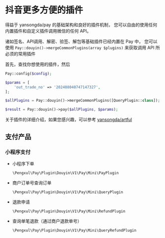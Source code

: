 # 抖音更多方便的插件

得益于 yansongda/pay 的基础架构和良好的插件机制，
您可以自由的使用任何内置插件和自定义插件调用微信的任何 API。

诸如签名、API调用、解密、验签、解包等基础插件已经内置在 Pay 中，
您可以使用 `Pay::douyin()->mergeCommonPlugins(array $plugins)` 来获取调用 API 所必须的常用插件

首先，查找你想使用的插件，然后

```php
Pay::config($config);

$params = [
    'out_trade_no' => '202408040747147327',
];

$allPlugins = Pay::douyin()->mergeCommonPlugins([QueryPlugin::class]);

$result = Pay::douyin()->pay($allPlugins, $params);
```

关于插件的详细介绍，如果您感兴趣，可以参考 [yansongda/artful](https://artful.yansongda.cn/)

## 支付产品

### 小程序支付

- 小程序下单

  `\Pengxul\Pay\Plugin\Douyin\V1\Pay\Mini\PayPlugin`

- 商户订单号查询订单

  `\Pengxul\Pay\Plugin\Douyin\V1\Pay\Mini\QueryPlugin`

- 退款申请

  `\Pengxul\Pay\Plugin\Douyin\V1\Pay\Mini\RefundPlugin`

- 查询单笔退款（通过商户退款单号）

  `\Pengxul\Pay\Plugin\Douyin\V1\Pay\Mini\QueryRefundPlugin`
